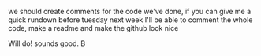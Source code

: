 we should create comments for the code we've done, if you can give me a quick rundown before tuesday next week 
I'll be able to comment the whole code, make a readme and make the github look nice

Will do! sounds good.
B
